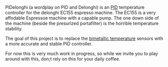 
PIDelonghi (a wordplay on PID and Delonghi) is an [PID](https://en.wikipedia.org/wiki/PID_controller) temperature controller for the delonghi EC155 espresso machine.
The EC155 is a very affodable Espressoe machine with a capable pump. The one down side of the machine (beside the presurized portafilter) is the horrible temperature stability.

The goal of this project is to replace the [bimetallic temperature](https://en.wikipedia.org/wiki/Bimetallic_strip) sensors with a more accurate and stable PID controller.

For now this is very much work in progress, so while we invite you to play around with this, don;t rely on this for your daily coffee.
